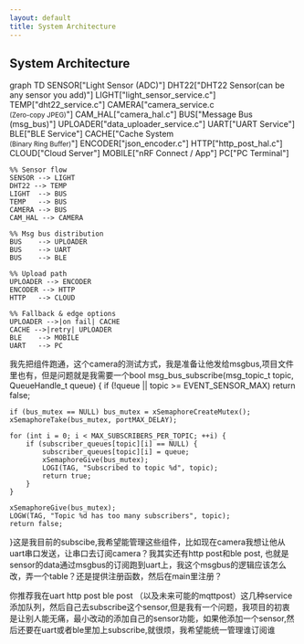 ```yaml
---
layout: default
title: System Architecture
---
```


<script src="https://cdn.jsdelivr.net/npm/mermaid/dist/mermaid.min.js"></script>
<script>
  mermaid.initialize({ startOnLoad: true });
</script>

<h2>System Architecture</h2>

<div class="mermaid">
graph TD
    SENSOR["Light Sensor (ADC)"]
    DHT22["DHT22 Sensor(can be any sensor you add)"]
    LIGHT["light_sensor_service.c"]
    TEMP["dht22_service.c"]
    CAMERA["camera_service.c<br><small>(Zero-copy JPEG)</small>"]
    CAM_HAL["camera_hal.c"]
    BUS["Message Bus (msg_bus)"]
    UPLOADER["data_uploader_service.c"]
    UART["UART Service"]
    BLE["BLE Service"]
    CACHE["Cache System<br><small>(Binary Ring Buffer)</small>"]
    ENCODER["json_encoder.c"]
    HTTP["http_post_hal.c"]
    CLOUD["Cloud Server"]
    MOBILE["nRF Connect / App"]
    PC["PC Terminal"]

    %% Sensor flow
    SENSOR --> LIGHT
    DHT22 --> TEMP
    LIGHT  --> BUS
    TEMP   --> BUS
    CAMERA --> BUS
    CAM_HAL --> CAMERA

    %% Msg bus distribution
    BUS    --> UPLOADER
    BUS    --> UART
    BUS    --> BLE

    %% Upload path
    UPLOADER --> ENCODER
    ENCODER --> HTTP
    HTTP   --> CLOUD

    %% Fallback & edge options
    UPLOADER -->|on fail| CACHE
    CACHE -->|retry| UPLOADER
    BLE    --> MOBILE
    UART   --> PC
</div>

我先把组件跑通，这个camera的测试方式，我是准备让他发给msgbus,项目文件里也有，但是问题就是我需要一个bool msg_bus_subscribe(msg_topic_t topic, QueueHandle_t queue)
{
    if (!queue || topic >= EVENT_SENSOR_MAX) return false;

    if (bus_mutex == NULL) bus_mutex = xSemaphoreCreateMutex();
    xSemaphoreTake(bus_mutex, portMAX_DELAY);

    for (int i = 0; i < MAX_SUBSCRIBERS_PER_TOPIC; ++i) {
        if (subscriber_queues[topic][i] == NULL) {
            subscriber_queues[topic][i] = queue;
            xSemaphoreGive(bus_mutex);
            LOGI(TAG, "Subscribed to topic %d", topic);
            return true;
        }
    }

    xSemaphoreGive(bus_mutex);
    LOGW(TAG, "Topic %d has too many subscribers", topic);
    return false;
}这是我目前的subscibe,我希望能管理这些组件，比如现在camera我想让他从uart串口发送，让串口去订阅camera？我其实还有http post和ble post, 也就是sensor的data通过msgbus的订阅跑到uart上，我这个msgbus的逻辑应该怎么改，弄一个table？还是提供注册函数，然后在main里注册？

你推荐我在uart http post ble post （以及未来可能的mqttpost）这几种service添加队列，然后自己去subscribe这个sensor,但是我有一个问题，我项目的初衷是让别人能无痛，最小改动的添加自己的sensor功能，如果他添加一个sensor,然后还要在uart或者ble里加上subscribe,就很烦，我希望能统一管理谁订阅谁